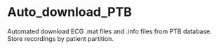 # Auto_download_PTB
Automated download ECG .mat files and .info files from PTB database.
Store recordings by patient partition.
